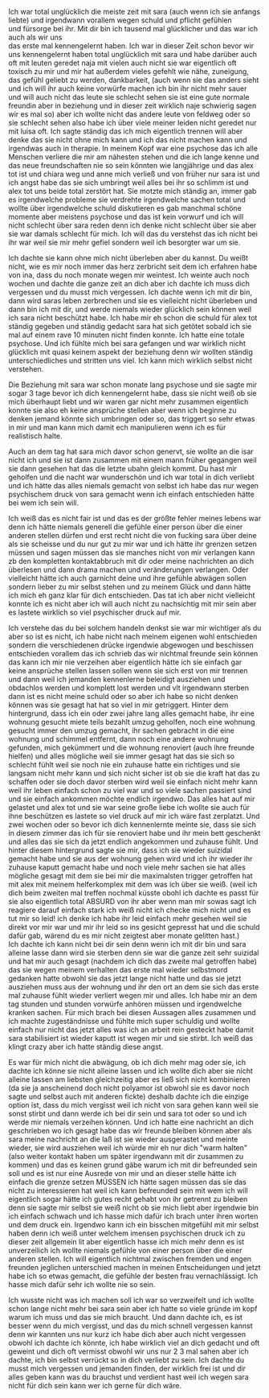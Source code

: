 Ich war total unglücklich die meiste zeit mit sara (auch wenn ich sie anfangs liebte) und irgendwann vorallem wegen schuld und pflicht gefühlen  
und fürsorge bei ihr. 
Mit dir bin ich tausend mal glücklicher und das war ich auch als wir uns  
das erste mal kennengelernt haben. Ich war in dieser Zeit schon bevor wir uns kennengelernt haben total unglücklich mit sara und habe darüber auch oft mit leuten geredet naja mit vielen auch nicht sie war eigentlich oft toxisch zu mir und mir hat außerdem vieles gefehlt wie nähe, zuneigung, das gefühl geliebt zu werden, dankbarkeit, (auch wenn sie das anders sieht und ich will ihr auch keine vorwürfe machen ich bin ihr nicht mehr sauer und will auch nicht das leute sie schlecht sehen sie ist eine gute normale freundin aber in beziehung und in dieser zeit wirklich naje schwierig sagen wir es mal so) aber ich wollte nicht das andere leute von feldweg oder so sie schlecht sehen also habe ich über viele meiner leiden nicht geredet nur mit luisa oft. Ich sagte ständig das ich mich eigentlich trennen will aber denke das sie nicht ohne mich kann und ich das nicht machen kann und irgendwas auch in therapie. 
In meinem Kopf war eine psychose das ich alle Menschen verliere die mir am nähesten stehen und die ich lange kenne und das neue freundschaften nie so sein könnten wie langjährige und das alex tot ist und chiara weg und anne mich verließ und von früher nur sara ist und ich angst habe das sie sich umbringt weil alles bei ihr so schlimm ist und alex tot uns beide total zerstört hat.
Sie motzte mich ständig an, immer gab es irgendwelche probleme sie verdrehte irgendwelche sachen total und wollte über irgendwelche schuld diskutieren es gab manchmal schöne momente aber meistens psychose und das ist kein vorwurf und ich will nicht schlecht über sara reden denn ich denke nicht schlecht über sie aber sie war damals schlecht für mich.
Ich will das du verstehst das ich nicht bei ihr war weil sie mir mehr gefiel sondern weil ich besorgter war um sie. 

Ich dachte sie kann ohne mich nicht überleben aber du kannst. Du weißt nicht, wie es mir noch immer das herz zerbricht seit dem ich erfahren habe von ina, dass du noch monate wegen mir weintest. Ich weinte auch noch wochen und dachte die ganze zeit an dich aber ich dachte ich muss dich vergessen und du musst mich vergessen.
Ich dachte wenn ich mit dir bin, dann wird saras leben zerbrechen und sie es vielleicht nicht überleben und dann bin ich mit dir, und werde niemals wieder glücklich sein können weil ich sara nicht beschützt habe.
Ich habe mir eh schon die schuld für alex tot ständig gegeben und ständig gedacht sara hat sich getötet sobald ich sie mal auf einem rave 10 minuten nicht finden konnte. Ich hatte eine totale psychose.
Und ich fühlte mich bei sara gefangen und war wirklich nicht glücklich mit quasi keinem aspekt der beziehung denn wir wollten ständig unterschiedliches und stritten uns viel.
Ich kann mich wirklich selbst nicht verstehen.

Die Beziehung mit sara war schon monate lang psychose und sie sagte mir sogar 3 tage bevor ich dich kennengelernt habe, dass sie nicht weiß ob sie mich überhaupt liebt und wir waren gar nicht mehr zusammen eigentlich konnte sie also eh keine ansprüche stellen aber wenn ich beginne zu denken jemand könnte sich umbringen oder so, das triggert so sehr etwas in mir und man kann mich damit ech manipulieren wenn ich es für realistisch halte.

Auch an dem tag hat sara mich davor schon genervt, sie wollte an die isar nicht ich und sie ist dann zusammen mit einem mann früher gegangen weil sie dann gesehen hat das die letzte ubahn gleich kommt. Du hast mir geholfen und die nacht war wunderschön und ich war total in dich verliebt und ich hätte das alles niemals gemacht von selbst ich habe das nur wegen psychischem druck von sara gemacht wenn ich einfach entschieden hätte bei wem ich sein will.

Ich weiß das es nicht fair ist und das es der größte fehler meines lebens war denn ich hätte niemals generell die gefühle einer person über die einer anderen stellen dürfen und erst recht nicht die von fucking sara über deine als sie scheisse und du nur gut zu mir war und ich hätte ihr grenzen setzen müssen und sagen müssen das sie manches nicht von mir verlangen kann zb den kompletten kontaktabbruch mit dir oder meine nachrichten an dich überlesen und dann drama machen und veränderungen verlangen. 
Oder vielleicht hätte ich auch garnicht deine und ihre gefühle abwägen sollen sondern lieber zu mir selbst stehen und zu meinem Glück und dann hätte ich mich eh ganz klar für dich entschieden.
Das tat ich aber nicht vielleicht konnte ich es nicht aber ich will auch nicht zu nachsichtig mit mir sein aber es lastete wirklich so viel psychischer druck auf mir.

Ich verstehe das du bei solchem handeln denkst sie war mir wichtiger als du aber so ist es nicht, ich habe nicht nach meinem eigenen wohl entschieden sondern die verschiedenen drücke irgendwie abgewogen und beschissen entschieden vorallem das ich schrieb das wir nichtmal freunde sein können das kann ich mir nie verzeihen aber eigentlich hätte ich sie einfach gar keine ansprüche stellen lassen sollen wenn sie sich erst von mir trennen und dann weil ich jemanden kennenlerne beleidigt ausziehen und obdachlos werden und komplett lost werden und vlt irgendwann sterben dann ist es nicht meine schuld oder so aber ich habe so nicht denken können was sie gesagt hat hat so viel in mir getriggert.
Hinter dem hintergrund, dass ich ein oder zwei jahre lang alles gemacht habe, ihr eine wohnung gesucht miete teils bezahlt umzug geholfen, noch eine wohnung gesucht immer den umzug gemacht, ihr sachen gebracht in die eine wohnung und schimmel entfernt, dann noch eine andere wohnung gefunden, mich gekümmert und die wohnung renoviert (auch ihre freunde hielfen) und alles mögliche weil sie immer gesagt hat das sie sich so schlecht fühlt weil sie noch nie ein zuhause hatte ein richtiges und sie langsam nicht mehr kann und sich nicht sicher ist ob sie die kraft hat das zu schaffen oder sie doch davor sterben wird weil sie einfach nicht mehr kann weil ihr leben einfach schon zu viel war und so viele sachen passiert sind und sie einfach ankommen möchte endlich irgendwo. 
Das alles hat auf mir gelastet und alex tot und sie war seine große liebe ich wollte sie auch für ihne beschützen es lastete so viel druck auf mir ich wäre fast zerplatzt. Und zwei wochen oder so bevor ich dich kennenlernte meinte sie, dass sie sich in diesem zimmer das ich für sie renoviert habe und ihr mein bett geschenkt und alles das sie sich da jetzt endlich angekommen und zuhause fühlt. Und hinter diesem hintergrund sagte sie mir, dass ich sie wieder suizidal gemacht habe und sie aus der wohnung gehen wird und ich ihr wieder ihr zuhause kaputt gemacht habe und noch viele mehr sachen sie hat alles mögliche gesagt mit dem sie bei mir die maximalsten trigger getroffen hat mit alex mit meinem helferkomplex mit dem was ich über sie weiß.
(weil ich dich beim zweiten mal treffen nochmal küsste obohl ich dachte es passt für sie also eigentlich total ABSURD von ihr aber wenn man mir sowas sagt ich reagiere darauf einfach stark ich weiß nicht ich checke mich nicht und es tut mir so leid! ich denke ich habe ihr leid einfach mehr gesehen weil sie direkt vor mir war und mir ihr leid so ins gesicht gepresst hat und die schuld dafür gab, wärend du es mir nicht zeigtest aber monate gelitten hast.)  
Ich dachte ich kann nicht bei dir sein denn wenn ich mit dir bin und sara alleine lasse dann wird sie sterben denn sie war die ganze zeit sehr suizidal und hat mir auch gesagt (nachdem ich dich das zweite mal getroffen habe) das sie wegen meinem verhalten das erste mal wieder selbstmord gedanken hatte obwohl sie das jetzt lange nicht hatte und das sie jetzt ausziehen muss aus der wohnung und ihr den ort an dem sie sich das erste mal zuhause fühlt wieder verliert wegen mir und alles. 
Ich habe mir an dem tag stunden und stunden vorwürfe anhören müssen und irgendwelche kranken sachen.
Für mich brach bei diesen Aussagen alles zusammen und ich machte zugeständnisse und fühlte mich super schuldig und wollte einfach nur nicht das jetzt alles was ich an arbeit rein gesteckt habe damit sara stabilisiert ist wieder kaputt ist wegen mir und sie stirbt. Ich weiß das klingt crazy aber ich hatte ständig diese angst.

Es war für mich nicht die abwägung, ob ich dich mehr mag oder sie, ich dachte ich könne sie nicht alleine lassen und ich wollte dich aber sie nicht alleine lassen am liebsten gleichzeitig aber es ließ sich nicht kombinieren (da sie ja anscheinend doch nicht polyamor ist obwohl sie es davor noch sagte und selbst auch mit anderen fickte) deshalb dachte ich die einzige option ist, dass du mich vergisst weil ich nicht von sara gehen kann weil sie sonst stirbt und dann werde ich bei dir sein und sara tot oder so und ich werde mir niemals verzeihen können. 
Und ich hatte eine nachricht an dich geschrieben wo ich gesagt habe das wir freunde bleiben können aber als sara meine nachricht an die laß ist sie wieder ausgerastet und meinte wieder, sie wird ausziehen weil ich würde mir eh nur dich "warm halten" (also weiter kontakt haben um später irgendwann mit dir zusammen zu kommen) und das es keinen grund gäbe warum ich mit dir befreunded sein soll und es ist nur eine Ausrede von mir und an dieser stelle hätte ich einfach die grenze setzen MÜSSEN ich hätte sagen müssen das sie das nicht zu interessieren hat weil ich kann befreunded sein mit wem ich will eigentlich sogar hätte ich gutes recht gehabt von ihr getrennt zu bleiben denn sie sagte mir selbst sie weiß nicht ob sie mich liebt aber irgendwie bin ich einfach schwach und ich hasse mich dafür ich brach unter ihren worten und dem druck ein.
Irgendwo kann ich ein bisschen mitgefühl mit mir selbst haben denn ich weiß unter welchem imensen psychischen druck ich zu dieser zeit allgemein lit aber eigentlich hasse ich mich mehr denn es ist unverzeilich ich wollte niemals gefühle von einer person über die einer anderen stellen.
Ich will eigentlich nichtmal zwischen fremden und engen freunden jeglichen unterschied machen in meinen Entscheidungen und jetzt habe ich so etwas gemacht, die gefühle der besten frau vernachlässigt. Ich hasse mich dafür sehr ich wollte nie so sein.

Ich wusste nicht was ich machen soll ich war so verzweifelt und ich wollte schon lange nicht mehr bei sara sein aber ich hatte so viele gründe im kopf warum ich muss und das sie mich braucht.
Und dann dachte ich, es ist besser wenn du mich vergisst, und das du mich schnell vergessen kannst denn wir kannten uns nur kurz ich habe dich aber auch nicht vergessen obwohl ich dachte ich könnte, ich habe wirklich viel an dich gedacht und oft geweint und dich oft vermisst obwohl wir uns nur 2 3 mal sahen aber ich dachte, ich bin selbst verrückt so in dich verliebt zu sein.
Ich dachte du musst mich vergessen und jemanden finden, der wirklich frei ist und dir alles geben kann was du brauchst und verdient hast weil ich wegen sara nicht für dich sein kann wer ich gerne für dich wäre. 


